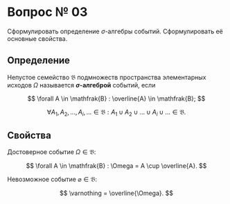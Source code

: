# Вопрос № 03

Сформулировать определение $\sigma$-алгебры событий.
Сформулировать её основные свойства.

## Определение

Непустое семейство $\mathfrak{B}$ подмножеств пространства
элементарных исходов $\Omega$ называется **$\sigma$-алгеброй**
событий, если

$$
\forall A \in \mathfrak{B} :
    \overline{A} \in \mathfrak{B};
$$

$$
\forall A_1, A_2, ..., A_i, ... \in \mathfrak{B} :
    A_1 \cup A_2 \cup ... \cup A_i \cup ... \in \mathfrak{B}.
$$

## Свойства

Достоверное событие $\Omega \in \mathfrak{B}$:

$$
\forall A \in \mathfrak{B} : \Omega = A \cup \overline{A}.
$$

Невозможное событие $\varnothing \in \mathfrak{B}$:

$$
\varnothing = \overline{\Omega}.
$$
